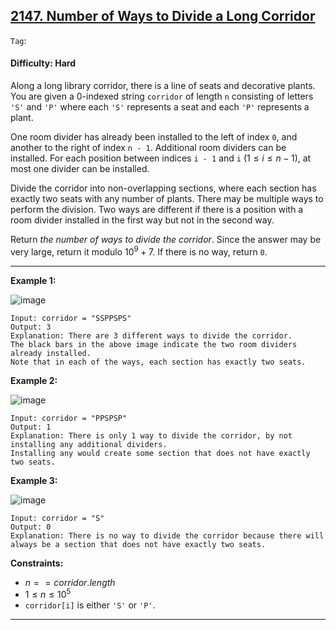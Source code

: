 ## [2147. Number of Ways to Divide a Long Corridor](https://leetcode.com/problems/number-of-ways-to-divide-a-long-corridor)

```Tag```:

#### Difficulty: Hard

Along a long library corridor, there is a line of seats and decorative plants. You are given a 0-indexed string ```corridor``` of length ```n``` consisting of letters ```'S'``` and ```'P'``` where each ```'S'``` represents a seat and each ```'P'``` represents a plant.

One room divider has already been installed to the left of index ```0```, and another to the right of index ```n - 1```. Additional room dividers can be installed. For each position between indices ```i - 1``` and ```i``` ($1 \le i \le n - 1$), at most one divider can be installed.

Divide the corridor into non-overlapping sections, where each section has exactly two seats with any number of plants. There may be multiple ways to perform the division. Two ways are different if there is a position with a room divider installed in the first way but not in the second way.

Return _the number of ways to divide the corridor_. Since the answer may be very large, return it modulo $10^9 + 7$. If there is no way, return ```0```.

---

__Example 1:__

![image](https://assets.leetcode.com/uploads/2021/12/04/1.png)
```
Input: corridor = "SSPPSPS"
Output: 3
Explanation: There are 3 different ways to divide the corridor.
The black bars in the above image indicate the two room dividers already installed.
Note that in each of the ways, each section has exactly two seats.
```

__Example 2:__

![image](https://assets.leetcode.com/uploads/2021/12/04/2.png)
```
Input: corridor = "PPSPSP"
Output: 1
Explanation: There is only 1 way to divide the corridor, by not installing any additional dividers.
Installing any would create some section that does not have exactly two seats.
```

__Example 3:__

![image](https://assets.leetcode.com/uploads/2021/12/12/3.png)
```
Input: corridor = "S"
Output: 0
Explanation: There is no way to divide the corridor because there will always be a section that does not have exactly two seats.
```

__Constraints:__

- $n == corridor.length$
- $1 \le n \le 10^5$
- ```corridor[i]``` is either ```'S'``` or ```'P'```.

---

